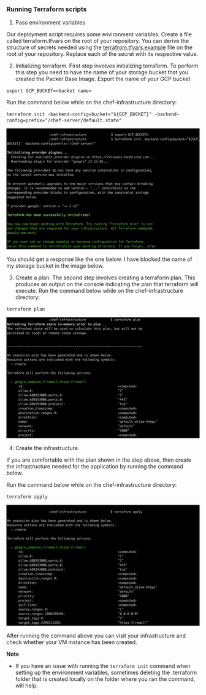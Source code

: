 ### Running Terraform scripts

1. Pass environment variables

Our deployment script requires some environment variables. Create a file called terraform.tfvars on the root of your repository. You can derive the structure of secrets needed using the [terrafrom.tfvars.example](terraform.tfvars.example) file on the root of your repository. Replace each of the secret with its respective value.


2. Initializing terraform. 
First step involves initializing terraform. To perform this step you need to have the name of your storage bucket that you created the Packer Base Image.
Export the name of your GCP bucket
```
export GCP_BUCKET=<bucket name>
```
Run the command below while on the chef-infrastructure directory:
```
terraform init -backend-config=bucket="${GCP_BUCKET}" -backend-config=prefix="/chef-server/default.state"
```

![Terraform-Init](../../../docs/terraform-init-chef.png)

You should get a response like the one below. I have blocked the name of my storage bucket in the image below.


3. Create a plan.
The second step involves creating a terraform plan. This produces an output on the console indicating the plan that terraform will execute.
Run the command below while on the chef-infrastructure directory:
```
terraform plan
```

![Terraform-Plan](../../../docs/terraform-plan-chef.png)

4. Create the infrastructure.

If you are comfortable with the plan shown in the step above, then create the infrastructure needed for the application by running the command below.

Run the command below while on the chef-infrastructure directory:
```
terraform apply
```

![Terraform-Apply](../../../docs/terraform-apply-chef.png)

After running the command above you can visit your infrastructure and check whether your VM instance has been created.

**Note**
- If you have an issue with running the `terraform init` command when setting up the environment variables, sometimes deleting the .terraform folder that is created locally on the folder where you ran the command, will help.

